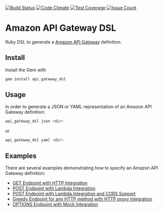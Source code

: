 [![Build Status](https://travis-ci.org/jansiwy/api_gateway_dsl.svg?branch=master)](https://travis-ci.org/jansiwy/api_gateway_dsl)
[![Code Climate](https://codeclimate.com/github/jansiwy/api_gateway_dsl/badges/gpa.svg)](https://codeclimate.com/github/jansiwy/api_gateway_dsl)
[![Test Coverage](https://codeclimate.com/github/jansiwy/api_gateway_dsl/badges/coverage.svg)](https://codeclimate.com/github/jansiwy/api_gateway_dsl/coverage)
[![Issue Count](https://codeclimate.com/github/jansiwy/api_gateway_dsl/badges/issue_count.svg)](https://codeclimate.com/github/jansiwy/api_gateway_dsl)

# Amazon API Gateway DSL

Ruby DSL to generate a [Amazon API Gateway](https://aws.amazon.com/api-gateway/) definition.

## Install

Install the Gem with

```bash
gem install api_gateway_dsl
```

## Usage

In order to generate a JSON or YAML representation of an Amazon API Gateway definition:

```bash
api_gateway_dsl json <dir>
```

or

```bash
api_gateway_dsl yaml <dir>
```

## Examples

There are several examples demonstrating how to specify an Amazon API Gateway definition:

* [GET Endpoint with HTTP Integration](spec/fixtures/http_get)
* [POST Endpoint with Lambda Integration](spec/fixtures/lambda_post)
* [POST Endpoint with Lambda Integration and CORS Support](spec/fixtures/lambda_post_with_cors)
* [Greedy Endpoint for any HTTP method with HTTP proxy integration](spec/fixtures/greedy_http_proxy)
* [OPTIONS Endpoint with Mock Integration](spec/fixtures/mock_options)
